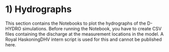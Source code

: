 # 1) Hydrographs

This section contains the Notebooks to plot the hydrographs of the D-HYDRO simulations. Before running the Notebook, you have to create CSV files containing the discharge at the measurement locations in the model. A Royal HaskoningDHV intern script is used for this and cannot be published here.
